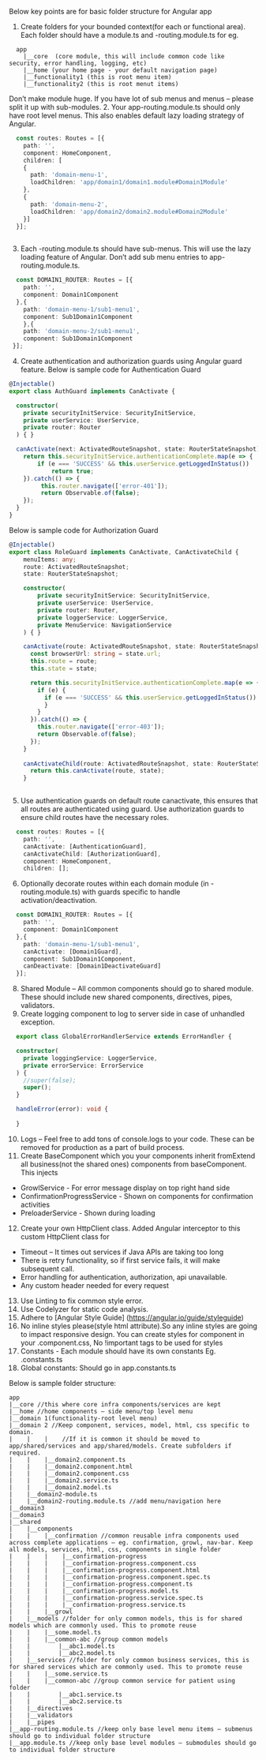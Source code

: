 Below key points are for basic folder structure for Angular app
1. Create folders for your bounded context(for each <domain> or functional area). Each folder should have a <domain>module.ts and <domain>-routing.module.ts for 
eg. 
```
  app
    |__core  (core module, this will include common code like security, error handling, logging, etc) 
    |__home (your home page - your default navigation page)
    |__functionality1 (this is root menu item)
    |__functionality2 (this is root menut items)
```
Don’t make module huge. If you have lot of sub menus and menus – please split it up with sub-modules.
2. Your app-routing.module.ts should only have root level menus. This also enables default lazy loading strategy of Angular.
  
```typescript
  const routes: Routes = [{
    path: '', 
    component: HomeComponent,
    children: [
    { 
      path: 'domain-menu-1', 
      loadChildren: 'app/domain1/domain1.module#Domain1Module' 
    },
    { 
      path: 'domain-menu-2', 
      loadChildren: 'app/domain2/domain2.module#Domain2Module' 
    }]
  }];
  
```  
  
3. Each <domain>-routing.module.ts should have sub-menus. This will use the lazy loading feature of Angular. Don’t add sub menu entries 
to app-routing.module.ts.
  
```typescript
  const DOMAIN1_ROUTER: Routes = [{ 
    path: '', 
    component: Domain1Component 
  },{ 
    path: 'domain-menu-1/sub1-menu1', 
    component: Sub1Domain1Component
    },{ 
    path: 'domain-menu-2/sub1-menu1', 
    component: Sub1Domain1Component 
 }];

```  
4. Create authentication and authorization guards using Angular guard feature.
Below is sample code for Authentication Guard
```typescript
@Injectable()
export class AuthGuard implements CanActivate {

  constructor(
    private securityInitService: SecurityInitService,
    private userService: UserService,
    private router: Router
  ) { }

  canActivate(next: ActivatedRouteSnapshot, state: RouterStateSnapshot): Observable<any> {
    return this.securityInitService.authenticationComplete.map(e => {
        if (e === 'SUCCESS' && this.userService.getLoggedInStatus())
            return true;
    }).catch(() => {
         this.router.navigate(['error-401']);
         return Observable.of(false);
    });
  }
}
```
Below is sample code for Authorization Guard
```typescript
@Injectable()
export class RoleGuard implements CanActivate, CanActivateChild {
    menuItems: any;
    route: ActivatedRouteSnapshot;
    state: RouterStateSnapshot;

    constructor(
        private securityInitService: SecurityInitService,
        private userService: UserService,
        private router: Router,
        private loggerService: LoggerService,
        private MenuService: NavigationService
    ) { }

    canActivate(route: ActivatedRouteSnapshot, state: RouterStateSnapshot): Observable<any> {
      const browserUrl: string = state.url;
      this.route = route;
      this.state = state;

      return this.securityInitService.authenticationComplete.map(e => {
        if (e) {
          if (e === 'SUCCESS' && this.userService.getLoggedInStatus()) {
          }
        }
      }).catch(() => {
        this.router.navigate(['error-403']);
        return Observable.of(false);
      });
    }
    
    canActivateChild(route: ActivatedRouteSnapshot, state: RouterStateSnapshot): Observable<any> {
      return this.canActivate(route, state);
    }
    
```
5. Use authentication guards on default route canactivate, this ensures that all routes are authenticated using guard. Use authorization guards to ensure child routes have the necessary roles.
```typescript
  const routes: Routes = [{
    path: '', 
    canActivate: [AuthenticationGuard], 
    canActivateChild: [AuthorizationGuard], 
    component: HomeComponent,
    children: [];
```  
6. Optionally decorate routes within each domain module (in <domain>-routing.module.ts) with guards specific to handle activation/deactivation.
```typescript
  const DOMAIN1_ROUTER: Routes = [{ 
    path: '', 
    component: Domain1Component 
  },{ 
    path: 'domain-menu-1/sub1-menu1', 
    canActivate: [Domain1Guard], 
    component: Sub1Domain1Component, 
    canDeactivate: [Domain1DeactivateGuard] 
  }];
``` 
8. Shared Module – All common components should go to shared module. These should include new shared components, directives, pipes, 
validators.
9. Create logging component to log to server side in case of unhandled exception.
```typescript
  export class GlobalErrorHandlerService extends ErrorHandler {

  constructor(
    private loggingService: LoggerService,
    private errorService: ErrorService
  ) {
    //super(false);
    super();
  }

  handleError(error): void {
    
  }
```  
10. Logs – Feel free to add tons of console.logs to your code. These can be removed for production as a part of build process.
11. Create BaseComponent which you your components inherit fromExtend all business(not the shared ones) components from baseComponent. 
This injects 
  * GrowlService - For error message display on top right hand side
  * ConfirmationProgressService - Shown on components for confirmation activities 
  * PreloaderService - Shown during loading
12. Create your own HttpClient class. Added Angular interceptor to this custom HttpClient class for 
  * Timeout – It times out services if Java APIs are taking too long
  * There is retry functionality, so if first service fails, it will make subsequent call.
  * Error handling for authentication, authorization, api unavailable.
  * Any custom header needed for every request
13. Use Linting to fix common style error.
14. Use Codelyzer for static code analysis.
15. Adhere to [Angular Style Guide] (https://angular.io/guide/styleguide)
16. No inline styles please(style html attribute).So any inline styles are going to impact responsive design. You can create styles 
for component in your .component.css, No !important tags to be used for styles
17. Constants - Each module should have its own constants Eg. <domain>.constants.ts
18. Global constants: Should go in app.constants.ts

Below is sample folder structure:

```
app
|__core //this where core infra components/services are kept
|__home //home components – side menu/top level menu
|__domain 1(functionality-root level menu)
|__domain 2 //Keep component, services, model, html, css specific to domain. 
|    |    |    //If it is common it should be moved to app/shared/services and app/shared/models. Create subfolders if required.
|    |    |__domain2.component.ts
|    |    |__domain2.component.html            
|    |    |__domain2.component.css
|    |    |__domain2.service.ts
|    |    |__domain2.model.ts
|    |__domain2-module.ts 
|    |__domain2-routing.module.ts //add menu/navigation here
|__domain3
|__domain3
|__shared
|    |__components 
|    |    |__confirmation //common reusable infra components used across complete applications – eg. confirmation, growl, nav-bar. Keep all models, services, html, css, components in single folder
|    |    |    |__confirmation-progress
|    |    |    |__confirmation-progress.component.css
|    |    |    |__confirmation-progress.component.html
|    |    |    |__confirmation-progress.component.spec.ts
|    |    |    |__confirmation-progress.component.ts
|    |    |    |__confirmation-progress.model.ts
|    |    |    |__confirmation-progress.service.spec.ts
|    |    |    |__confirmation-progress.service.ts
|    |    |__growl
|    |__models //folder for only common models, this is for shared models which are commonly used. This to promote reuse
|    |    |__some.model.ts 
|    |    |__common-abc //group common models  
|    |        |__abc1.model.ts
|    |        |__abc2.model.ts       
|    |__services //folder for only common business services, this is for shared services which are commonly used. This to promote reuse
|    |    |__some.service.ts           
|    |    |__common-abc //group common service for patient using folder  
|    |        |__abc1.service.ts
|    |        |__abc2.service.ts     
|    |__directives
|    |__validators
|    |__pipes
|__app-routing.module.ts //keep only base level menu items – submenus should go to individual folder structure
|__app.module.ts //keep only base level modules – submodules should go to individual folder structure   
```
